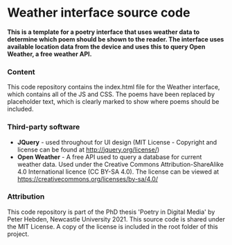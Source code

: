 # Weather interface source code

**This is a template for a poetry interface that uses weather data to determine which poem should be shown to the reader. The interface uses available location data from the device and uses this to query Open Weather, a free weather API.**



### Content

This code repository contains the index.html file for the Weather interface, which contains all of the JS and CSS. The poems have been replaced by placeholder text, which is clearly marked to show where poems should be included.



### Third-party software

- **JQuery** - used throughout for UI design (MIT License - Copyright and license can be found at http://jquery.org/license/)
- **Open Weather** - A free API used to query a database for current weather data. Used under the Creative Commons Attribution-ShareAlike 4.0 International licence (CC BY-SA 4.0). The license can be viewed at https://creativecommons.org/licenses/by-sa/4.0/



### Attribution

This code repository is part of the PhD thesis 'Poetry in Digital Media' by Peter Hebden, Newcastle University 2021. This source code is shared under the MIT License. A copy of the license is included in the root folder of this project.

